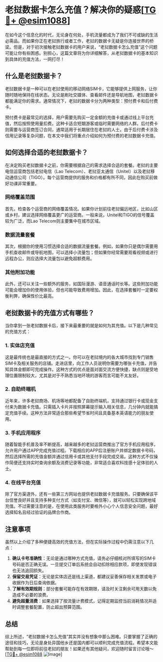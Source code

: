 # 老挝数据卡怎么充值？解决你的疑惑[[TG💪+ @esim1088](https://t.me/s/esim1088)]

在如今这个信息化的时代，无论身在何处，手机流量都成为了我们不可或缺的生活必需品。而如果你正在老挝旅行或者工作，老挝的数据卡无疑是你连接世界的桥梁。但是，对于初次接触老挝数据卡的用户来说，“老挝数据卡怎么充值”这个问题可能让你有些困惑。别担心，这篇文章将为你详细解答，从老挝数据卡的基本知识到具体的充值方法，一网打尽！

## 什么是老挝数据卡？

老挝数据卡是一种可以在老挝使用的移动网络SIM卡，它能够提供上网服务，让你随时随地保持在线状态。无论是刷社交媒体、查看邮件还是导航地图，老挝数据卡都能满足你的需求。通常情况下，老挝的数据卡分为两种类型：预付费卡和后付费卡。

预付费卡是最常见的选择，用户需要先购买一定金额的充值卡或通过线上平台充值，然后按照使用量扣费。这种卡适合短期游客或临时需要网络的人群。后付费卡则需要与运营商签订合同，通常适用于长期居住在老挝的人士。由于后付费卡涉及信用记录等复杂问题，在本文中我们将重点介绍如何为预付费的老挝数据卡充值。

## 如何选择合适的老挝数据卡？

在决定购买老挝数据卡之前，你需要根据自己的需求选择合适的套餐。老挝的主要电信运营商包括老挝电信（Lao Telecom）、老挝亚太通信（Unitel）以及老挝移动通信公司（TIGO）。每个运营商提供的服务和价格都有所不同，因此在购买前做好功课非常重要。

### 网络覆盖范围

首先，检查各个运营商的网络覆盖情况。如果你计划前往老挝偏远地区，比如山区或乡村，建议选择网络覆盖更广的运营商。一般来说，Unitel和TIGO的信号覆盖较为广泛，而Lao Telecom则主要集中在城市区域。

### 数据流量套餐

其次，根据你的使用习惯选择合适的数据流量套餐。例如，如果你只是偶尔需要用手机查收邮件或导航地图，可以选择小流量包；但如果你经常需要观看视频或进行远程办公，则应选择大流量包以避免超额费用。

### 其他附加功能

此外，还可以关注一些额外的服务，如国际漫游、语音通话时长等。这些附加功能可能会增加你的使用体验，但也可能导致费用增加。因此，在选择套餐时一定要权衡利弊，确保性价比最高。

## 老挝数据卡的充值方式有哪些？

当你拿到一张老挝数据卡后，接下来最重要的就是如何为其充值。以下是几种常见的充值方式：

### 1. 实体店充值

这是最传统也是最直接的方式之一。你可以在老挝境内的各大城市找到专门销售SIM卡及相关服务的店铺。走进店里，向工作人员说明你需要为哪张卡充值，并告知具体金额即可完成操作。这种方式的优点是面对面交流方便快捷，缺点则是受地理位置限制较大，尤其是对于不熟悉当地环境的游客而言可能不太友好。

### 2. 自助终端机

近年来，许多老挝商场、机场等地都配备了自助终端机，支持通过银行卡或现金支付来为数据卡充值。只需插入卡片并按照屏幕提示输入相关信息，几分钟内就能搞定充值手续。这种方法非常适合那些希望节省时间且具备基本英语能力的朋友使用。

### 3. 手机应用程序

随着智能手机普及率不断提高，越来越多的老挝运营商推出了官方手机应用程序，允许用户通过APP完成充值过程。下载相应的APP后注册账户并绑定数据卡号码，然后选择所需的充值金额并通过信用卡或其他支付手段完成交易。这种方式不仅操作简便还支持实时查询余额及消费记录等功能，非常适合喜欢科技感十足体验的人士。

### 4. 在线平台充值

除了官方渠道外，还有一些第三方网站也提供老挝数据卡充值服务。只要确保该平台信誉良好并且支持多种支付方式（如支付宝、微信等），就可以轻松实现跨地域充值。不过需要注意的是，在使用此类服务时要格外小心个人信息安全问题，最好选择知名且经过验证的品牌合作商。

## 注意事项

虽然以上介绍了多种便捷高效的充值方法，但在实际操作过程中仍需注意以下几点：

1. **确认卡号准确性**：无论是通过哪种方式充值，请务必仔细核对所填写的SIM卡号码是否正确无误。一旦提交订单后系统会自动扣除相应款项，即使发现错误也无法追回损失。
2. **保留交易凭证**：无论是实体店还是线上渠道，都建议妥善保存相关发票或电子收据作为日后查询依据。
3. **了解有效期规则**：部分套餐可能存在有效期限，请及时关注剩余可用天数以免造成不必要的浪费。
4. **避免超量消费**：如果选择了按流量计费模式，记得定期监控当前消耗情况并适时调整套餐配置，防止超出预算范围。

## 总结

综上所述，“老挝数据卡怎么充值”其实并没有想象中那么困难。只要掌握了正确的途径和技巧，无论是身处异国他乡还是国内都可以顺利完成充值流程。希望本文能帮助到每一位即将前往老挝的朋友！如果还有其他疑问，欢迎随时留言讨论哦～ [[TG💪+ @esim1088](https://t.me/s/esim1088) ![Image](https://i.postimg.cc/4NQfJmqS/Snipaste-2025-05-13-00-14-12.png)]